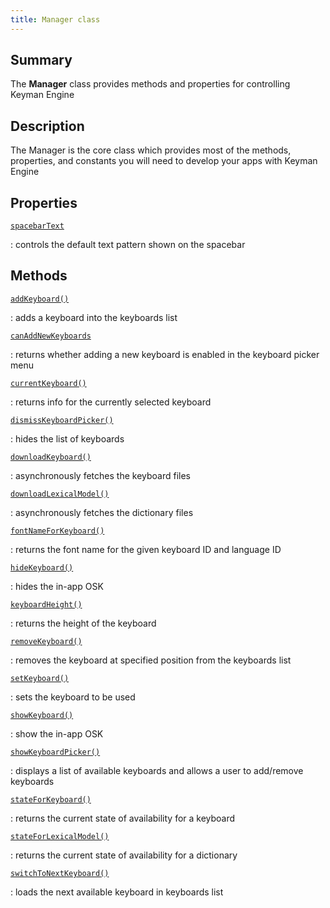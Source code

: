 ```yaml
---
title: Manager class
---
```


## Summary

The **Manager** class provides methods and properties for controlling Keyman Engine

## Description

The Manager is the core class which provides most of the methods, properties, and constants you will need to develop your apps with Keyman Engine

## Properties

[`spacebarText`](spacebarText)

: controls the default text pattern shown on the spacebar

## Methods

[`addKeyboard()`](addKeyboard)

: adds a keyboard into the keyboards list

[`canAddNewKeyboards`](canAddNewKeyboards)

: returns whether adding a new keyboard is enabled in the keyboard picker menu

[`currentKeyboard()`](currentKeyboard)

: returns info for the currently selected keyboard

[`dismissKeyboardPicker()`](dismissKeyboardPicker)

: hides the list of keyboards

[`downloadKeyboard()`](downloadKeyboard)

: asynchronously fetches the keyboard files

[`downloadLexicalModel()`](downloadKeyboard)

: asynchronously fetches the dictionary files

[`fontNameForKeyboard()`](fontNameForKeyboard)

: returns the font name for the given keyboard ID and language ID

[`hideKeyboard()`](hideKeyboard)

: hides the in-app OSK

[`keyboardHeight()`](keyboardHeight)

: returns the height of the keyboard

[`removeKeyboard()`](removeKeyboard)

: removes the keyboard at specified position from the keyboards list

[`setKeyboard()`](setKeyboard)

: sets the keyboard to be used

[`showKeyboard()`](showKeyboard)

: show the in-app OSK

[`showKeyboardPicker()`](showKeyboardPicker)

: displays a list of available keyboards and allows a user to add/remove keyboards

[`stateForKeyboard()`](stateForKeyboard)

: returns the current state of availability for a keyboard

[`stateForLexicalModel()`](stateForLexicalModel)

: returns the current state of availability for a dictionary

[`switchToNextKeyboard()`](switchToNextKeyboard)

: loads the next available keyboard in keyboards list

